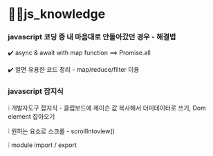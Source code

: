 # 🧞‍♂️js_knowledge

### javascript 코딩 중 내 마음대로 안돌아갔던 경우 - 해결법

✔️ async & await with map function ==> Promise.all 

✔️ 알면 유용한 코드 정리 - map/reduce/filter 이용

### javascript 잡지식

❕ 개발자도구 잡지식 - 클립보드에 제이슨 값 복사해서 더미데이터로 쓰기, Dom element 잡아오기

❕ 원하는 요소로 스크롤 - scrollIntoview()

❕ module import / export

